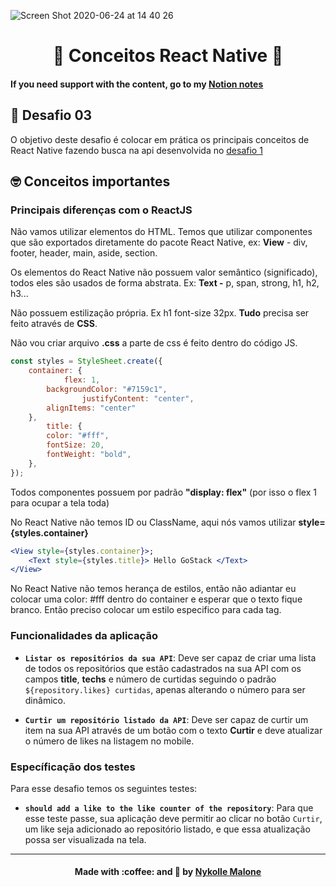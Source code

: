 ![Screen Shot 2020-06-24 at 14 40 26](https://user-images.githubusercontent.com/54912285/85605620-b59af580-b628-11ea-9c7a-f318a42dbba3.png)
<h1 align="center">
  🚀 Conceitos React Native 🚀
</h1>

#### If you need support with the content, go to my [Notion notes](https://www.notion.so/S01-Mobile-com-React-Native-7ffb8834ea074da8a18c1d96173c1299)
  
## 🚀 Desafio 03 
O objetivo deste desafio é colocar em prática os principais conceitos de React Native fazendo busca na api desenvolvida no [desafio 1](https://github.com/nymalone/gostack-desafio-01)

##  🤓 Conceitos importantes
### Principais diferenças com o ReactJS
Não vamos utilizar elementos do HTML. Temos que utilizar componentes que são exportados diretamente do pacote React Native, ex: **View** - div, footer, header, main, aside, section.

Os elementos do React Native não possuem valor semântico (significado), todos eles são usados de forma abstrata. Ex: **Text -** p, span, strong, h1, h2, h3...

Não possuem estilização própria. Ex h1 font-size 32px. **Tudo** precisa ser feito através de **CSS**.

Não vou criar arquivo **.css** a parte de css é feito dentro do código JS.

```jsx
const styles = StyleSheet.create({
    container: {
			flex: 1, 
        backgroundColor: "#7159c1",
				justifyContent: "center",
        alignItems: "center"
    },
		title: {
        color: "#fff",
        fontSize: 20,
        fontWeight: "bold",
    },
});
```

Todos componentes possuem por padrão **"display: flex"**  (por isso o flex 1 para ocupar a tela toda)

No React Native não temos ID ou ClassName, aqui nós vamos utilizar **style={styles.container}** 

```jsx
<View style={styles.container}>;
	<Text style={styles.title}> Hello GoStack </Text>
</View> 
```

No React Native não temos herança de estilos, então não adiantar eu colocar uma color: #fff dentro do container e esperar que o texto fique branco. Então preciso colocar um estilo especifico para cada tag.

### Funcionalidades da aplicação

- **`Listar os repositórios da sua API`**: Deve ser capaz de criar uma lista de todos os repositórios que estão cadastrados na sua API com os campos **title**, **techs** e número de curtidas seguindo o padrão `${repository.likes} curtidas`, apenas alterando o número para ser dinâmico.

- **`Curtir um repositório listado da API`**: Deve ser capaz de curtir um item na sua API através de um botão com o texto **Curtir** e deve atualizar o número de likes na listagem no mobile.

### Específicação dos testes

Para esse desafio temos os seguintes testes:

- **`should add a like to the like counter of the repository`**: Para que esse teste passe, sua aplicação deve permitir ao clicar no botão `Curtir`, um like seja adicionado ao repositório listado, e que essa atualização possa ser visualizada na tela.

***

<h4 align="center">
    Made with :coffee: and 💜 by <a href="https://www.linkedin.com/in/nykollemalone/" target="_blank">Nykolle Malone</a>
</h4>

